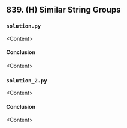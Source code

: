 ## 839. (H) Similar String Groups

### `solution.py`
\<Content\>  

#### Conclusion
\<Content\>  
  

### `solution_2.py`
\<Content\>  

#### Conclusion
\<Content\>  
  


